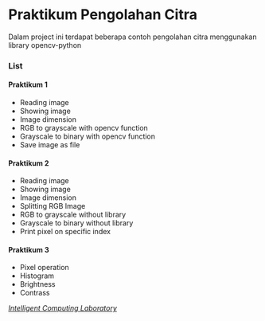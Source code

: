 # Praktikum Pengolahan Citra
Dalam project ini terdapat beberapa contoh pengolahan citra menggunakan library opencv-python

### List
#### Praktikum 1
- Reading image
- Showing image
- Image dimension
- RGB to grayscale with opencv function
- Grayscale to binary with opencv function
- Save image as file
#### Praktikum 2
- Reading image
- Showing image
- Image dimension
- Splitting RGB Image
- RGB to grayscale without library
- Grayscale to binary without library
- Print pixel on specific index
#### Praktikum 3
- Pixel operation
- Histogram
- Brightness
- Contrass

[_Intelligent Computing Laboratory_](https://www.instagram.com/seic_itpln/)